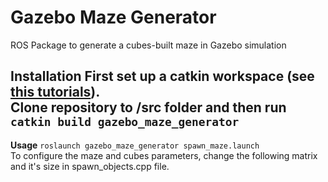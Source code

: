 # Gazebo Maze Generator

ROS Package to generate a cubes-built maze in Gazebo simulation

__Installation__
First set up a catkin workspace (see [this tutorials](http://wiki.ros.org/catkin/Tutorials)).  
Clone repository to /src folder and then run
```catkin build gazebo_maze_generator```
---
__Usage__
```roslaunch gazebo_maze_generator spawn_maze.launch```  
To configure the maze and cubes parameters, change the following matrix and it's size in spawn_objects.cpp file.
